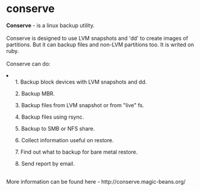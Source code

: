 conserve
========

<b>Conserve</b> - is a linux backup utility.<br>
<br>
Conserve is designed to use LVM snapshots and 'dd' to create images of partitions. But it can backup files and non-LVM partitions too.
It is writed on ruby.<br>
<br>
Conserve can do:<br>
<li>
        <ul>1. Backup block devices with LVM snapshots and dd.</ul>
        <ul>2. Backup MBR.</ul>
        <ul>3. Backup files from LVM snapshot or from "live" fs.</ul>
        <ul>4. Backup files using rsync.</ul>
        <ul>5. Backup to SMB or NFS share.</ul>
        <ul>6. Collect information useful on restore.</ul>
        <ul>7. Find out what to backup for bare metal restore.</ul>
        <ul>8. Send report by email.</ul>
</li>
<br>
More information can be found here - http://conserve.magic-beans.org/
